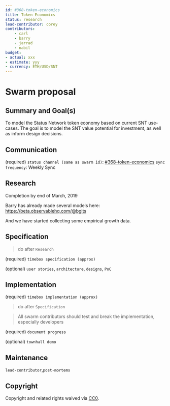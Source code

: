 ```yaml
---
id: #368-token-economics
title: Token Economics
status: research
lead-contributor: corey
contributors:
    - carl
    - barry
    - jarrad
    - nabil
budget:
- actual: xxx
- estimate: yyy
- currency: ETH/USD/SNT
---
```


# Swarm proposal

## Summary and Goal(s)

To model the Status Network token economy based on current SNT use-cases.
The goal is to model the SNT value potential for investment, as well as inform design decisions.

## Communication
(required)
`status channel (same as swarm id)`: [#368-token-economics](https://get.status.im/chat/public/368-token-economics)
`sync frequency`: Weekly Sync

## Research
Completion by end of March, 2019

Barry has already made several models here:
https://beta.observablehq.com/@bgits

And we have started collecting some empirical growth data.

## Specification

> do after `Research`

(required)
`timebox specification (approx)`

(optional)
`user stories`, `architecture`, `designs`, `PoC`

## Implementation

(required)
`timebox implementation (approx)`

> do after `Specification`

> All swarm contributors should test and break the implementation, especially developers

(required)
`document progress`

(optional)
`townhall demo`

## Maintenance

`lead-contributor`,`post-mortems`

## Copyright

Copyright and related rights waived via [CC0](https://creativecommons.org/publicdomain/zero/1.0/).
